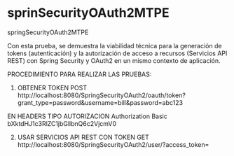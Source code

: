 # sprinSecurityOAuth2MTPE
springSecurityOAuth2MTPE

Con esta prueba, se demuestra la viabilidad técnica para la generación de tokens (autenticación) y la autorización de acceso a recursos (Servicios API REST) con Spring Security y OAuth2 en un mismo contexto de aplicación.

PROCEDIMIENTO PARA REALIZAR LAS PRUEBAS:
1) OBTENER TOKEN
POST  http://localhost:8080/SpringSecurityOAuth2/oauth/token?grant_type=password&username=bill&password=abc123

EN HEADERS TIPO AUTORIZACION
Authorization Basic bXktdHJ1c3RlZC1jbGllbnQ6c2VjcmV0

2) USAR SERVICIOS API REST CON TOKEN
GET http://localhost:8080/SpringSecurityOAuth2/user/?access_token=<token generado>
